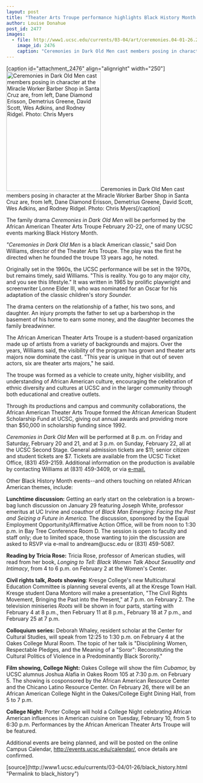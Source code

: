 ```yaml
---
layout: post
title: "Theater Arts Troupe performance highlights Black History Month events"
author: Louise Donahue
post_id: 2477
images:
  - file: http://www1.ucsc.edu/currents/03-04/art/ceremonies.04-01-26.250.jpg
    image_id: 2476
    caption: "Ceremonies in Dark Old Men cast members posing in character at the Miracle Worker Barber Shop in Santa Cruz are, from left, Dane Diamond Erisson, Demetrius Greene, David Scott, Wes Adkins, and Rodney Ridgel. Photo: Chris Myers"
---
```


[caption id="attachment_2476" align="alignright" width="250"]<a href="http://localhost/mysite/wp-content/uploads/2004/01/ceremonies.04-01-26.250.jpg"><img class="size-full wp-image-2476" src="http://localhost/mysite/wp-content/uploads/2004/01/ceremonies.04-01-26.250.jpg" alt="Ceremonies in Dark Old Men cast members posing in character at the Miracle Worker Barber Shop in Santa Cruz are, from left, Dane Diamond Erisson, Demetrius Greene, David Scott, Wes Adkins, and Rodney Ridgel. Photo: Chris Myers" width="250" height="316" /></a>Ceremonies in Dark Old Men cast members posing in character at the Miracle Worker Barber Shop in Santa Cruz are, from left, Dane Diamond Erisson, Demetrius Greene, David Scott, Wes Adkins, and Rodney Ridgel. Photo: Chris Myers[/caption]
<p>
  The family drama <i>Ceremonies in Dark Old Men</i> will be performed by the African American Theater Arts Troupe February 20-22, one of many UCSC events marking Black History Month.
</p>
<p>
  <i>"Ceremonies in Dark Old Men</i> is a black American classic," said Don Williams, director of the Theater Arts Troupe. The play was the first he directed when he founded the troupe 13 years ago, he noted.
</p>
<p>
  Originally set in the 1960s, the UCSC performance will be set in the 1970s, but remains timely, said Williams. "This is reality. You go to any major city, and you see this lifestyle." It was written in 1965 by prolific playwright and screenwriter Lonne Elder III, who was nominated for an Oscar for his adaptation of the classic children's story <i>Sounder.</i><br>
</p>
<p>
  The drama centers on the relationship of a father, his two sons, and daughter. An injury prompts the father to set up a barbershop in the basement of his home to earn some money, and the daughter becomes the family breadwinner.<br>
</p>
<p>
  The African American Theater Arts Troupe is a student-based organization made up of artists from a variety of backgrounds and majors. Over the years, Williams said, the visibility of the program has grown and theater arts majors now dominate the cast. "This year is unique in that out of seven actors, six are theater arts majors," he said.<br>
</p>
<p>
  The troupe was formed as a vehicle to create unity, higher visibility, and understanding of African American culture, encouraging the celebration of ethnic diversity and cultures at UCSC and in the larger community through both educational and creative outlets.<br>
</p>
<p>
  Through its productions and campus and community collaborations, the African American Theater Arts Troupe formed the African American Student Scholarship Fund at UCSC, giving out annual awards and providing more than $50,000 in scholarship funding since 1992.<br>
</p>
<p>
  <i>Ceremonies in Dark Old Men</i> will be performed at 8 p.m. on Friday and Saturday, February 20 and 21, and at 3 p.m. on Sunday, February 22, all at the UCSC Second Stage. General admission tickets are $11; senior citizen and student tickets are $7. Tickets are available from the UCSC Ticket Office, (831) 459-2159. Additional information on the production is available by contacting Williams at (831) 459-3409, or via <a href="mailto:Dwilliam@ucsc.edu%0D">e-mail.</a><br>
</p>
<p>
  Other Black History Month events--and others touching on related African American themes, include:<br>
</p>
<p>
  <b>Lunchtime discussion:</b> Getting an early start on the celebration is a brown-bag lunch discussion on January 29 featuring Joseph White, professor emeritus at UC Irvine and coauthor of <i>Black Man Emerging: Facing the Past and Seizing a Future in America.</i> The discussion, sponsored by the Equal Employment Opportunity/Affirmative Action Office, will be from noon to 1:30 p.m. in Bay Tree Conference Room D. The session is open to faculty and staff only; due to limited space, those wanting to join the discussion are asked to RSVP via e-mail to andream@ucsc.edu or (831) 459-5087.<br>
</p>
<p>
  <b>Reading by Tricia Rose:</b> Tricia Rose, professor of American studies, will read from her book, <i>Longing to Tell: Black Women Talk About Sexuality and Intimacy</i>, from 4 to 6 p.m. on February 2 at the Women's Center.<br>
</p>
<p>
  <b>Civil rights talk, <i>Roots</i> showing</b>: Kresge College's new Multicultural Education Committee is planning several events, all at the Kresge Town Hall. Kresge student Dana Montoro will make a presentation, "The Civil Rights Movement, Bringing the Past into the Present," at 7 p.m. on February 2. The television miniseries <i>Roots</i> will be shown in four parts, starting with February 4 at 8 p.m., then February 11 at 8 p.m., February 18 at 7 p.m., and February 25 at 7 p.m.<br>
</p>
<p>
  <b>Colloquium series:</b> Deborah Whaley, resident scholar at the Center for Cultural Studies, will speak from 12:25 to 1:30 p.m. on February 4 at the Oakes College Mural Room. The topic of her talk is "Disciplining Women, Respectable Pledges, and the Meaning of a "Soror": Reconstituting the Cultural Politics of Violence in a Predominantly Black Sorority."<br>
</p>
<p>
  <b>Film showing, College Night:</b> Oakes College will show the film <i>Cubamor,</i> by UCSC alumnus Joshua Alafia in Oakes Room 105 at 7:30 p.m. on February 5. The showing is cosponsored by the African American Resource Center and the Chicano Latino Resource Center. On February 26, there will be an African American College Night in the Oakes/College Eight Dining Hall, from 5 to 7 p.m.<br>
</p>
<p>
  <b>College Night:</b> Porter College will hold a College Night celebrating African American influences in American cuisine on Tuesday, February 10, from 5 to 6:30 p.m. Performances by the African American Theater Arts Troupe will be featured.<br>
</p>
<p>
  Additional events are being planned, and will be posted on the online Campus Calendar, <a href="http://events.ucsc.edu/calendar/">http://events.ucsc.edu/calendar/</a>, once details are confirmed.
</p>
[source](http://www1.ucsc.edu/currents/03-04/01-26/black_history.html "Permalink to black_history")
